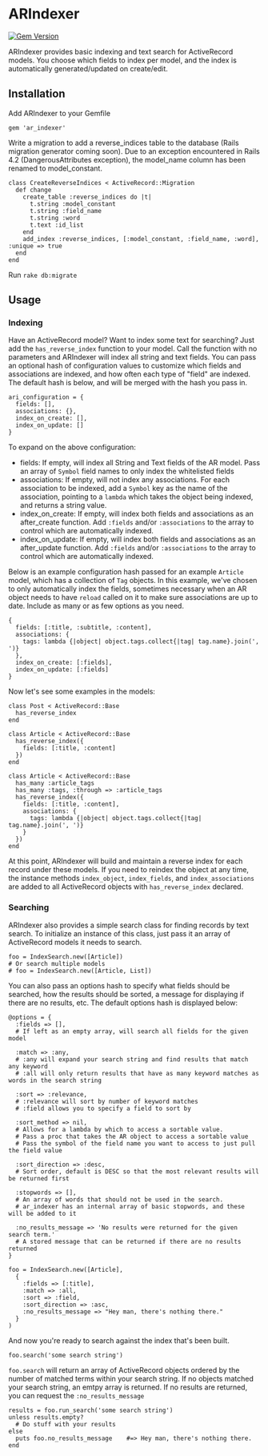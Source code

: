 # ARIndexer

[![Gem Version](https://badge.fury.io/rb/ar_indexer.svg)](http://badge.fury.io/rb/ar_indexer)

ARIndexer provides basic indexing and text search for ActiveRecord models. You choose which fields to index per model, and the index is automatically generated/updated on create/edit.

## Installation

Add ARIndexer to your Gemfile

    gem 'ar_indexer'

Write a migration to add a reverse_indices table to the database (Rails migration generator coming soon). Due to an exception encountered in Rails 4.2 (DangerousAttributes exception), the model\_name column has been renamed to model\_constant.

    class CreateReverseIndices < ActiveRecord::Migration
      def change
        create_table :reverse_indices do |t|
          t.string :model_constant
          t.string :field_name
          t.string :word
          t.text :id_list
        end
        add_index :reverse_indices, [:model_constant, :field_name, :word], :unique => true
      end
    end

Run `rake db:migrate`

## Usage

### Indexing

Have an ActiveRecord model? Want to index some text for searching? Just add the `has_reverse_index` function to your model. Call the function with no parameters and ARIndexer will index all string and text fields. You can pass an optional hash of configuration values to customize which fields and associations are indexed, and how often each type of "field" are indexed. The default hash is below, and will be merged with the hash you pass in.

    ari_configuration = {
      fields: [],
      associations: {},
      index_on_create: [],
      index_on_update: []
    }

To expand on the above configuration:
* fields: If empty, will index all String and Text fields of the AR model. Pass an array of `Symbol` field names to only index the whitelisted fields
* associations: If empty, will not index any associations. For each association to be indexed, add a `Symbol` key as the name of the association, pointing to a `lambda` which takes the object being indexed, and returns a string value.
* index_on_create: If empty, will index both fields and associations as an after_create function. Add `:fields` and/or `:associations` to the array to control which are automatically indexed.
* index_on_update: If empty, will index both fields and associations as an after_update function. Add `:fields` and/or `:associations` to the array to control which are automatically indexed.

Below is an example configuration hash passed for an example `Article` model, which has a collection of `Tag` objects. In this example, we've chosen to only automatically index the fields, sometimes necessary when an AR object needs to have `reload` called on it to make sure associations are up to date. Include as many or as few options as you need.

    {
      fields: [:title, :subtitle, :content],
      associations: {
        tags: lambda {|object| object.tags.collect{|tag| tag.name}.join(', ')}
      },
      index_on_create: [:fields],
      index_on_update: [:fields]
    }

Now let's see some examples in the models:

    class Post < ActiveRecord::Base
      has_reverse_index
    end

    class Article < ActiveRecord::Base
      has_reverse_index({
        fields: [:title, :content]
      })
    end

    class Article < ActiveRecord::Base
      has_many :article_tags
      has_many :tags, :through => :article_tags
      has_reverse_index({
        fields: [:title, :content],
        associations: {
          tags: lambda {|object| object.tags.collect{|tag| tag.name}.join(', ')}
        }
      })
    end

At this point, ARIndexer will build and maintain a reverse index for each record under these models. If you need to reindex the object at any time, the instance methods `index_object`, `index_fields`, and `index_associations` are added to all ActiveRecord objects with `has_reverse_index` declared.

### Searching

ARIndexer also provides a simple search class for finding records by text search. To initialize an instance of this class, just pass it an array of ActiveRecord models it needs to search.

    foo = IndexSearch.new([Article])
    # Or search multiple models
    # foo = IndexSearch.new([Article, List])

You can also pass an options hash to specify what fields should be searched, how the results should be sorted, a message for displaying if there are no results, etc. The default options hash is displayed below:

    @options = {
      :fields => [],
      # If left as an empty array, will search all fields for the given model

      :match => :any,
      # :any will expand your search string and find results that match any keyword
      # :all will only return results that have as many keyword matches as words in the search string

      :sort => :relevance,
      # :relevance will sort by number of keyword matches
      # :field allows you to specify a field to sort by

      :sort_method => nil,
      # Allows for a lambda by which to access a sortable value.
      # Pass a proc that takes the AR object to access a sortable value
      # Pass the symbol of the field name you want to access to just pull the field value

      :sort_direction => :desc,
      # Sort order, default is DESC so that the most relevant results will be returned first

      :stopwords => [],
      # An array of words that should not be used in the search.
      # ar_indexer has an internal array of basic stopwords, and these will be added to it

      :no_results_message => 'No results were returned for the given search term.'
      # A stored message that can be returned if there are no results returned
    }

    foo = IndexSearch.new([Article],
      {
        :fields => [:title],
        :match => :all,
        :sort => :field,
        :sort_direction => :asc,
        :no_results_message => "Hey man, there's nothing there."
      }
    )

And now you're ready to search against the index that's been built.

    foo.search('some search string')

`foo.search` will return an array of ActiveRecord objects ordered by the number of matched terms within your search string. If no objects matched your search string, an emtpy array is returned. If no results are returned, you can request the `:no_results_message`

    results = foo.run_search('some search string')
    unless results.empty?
      # Do stuff with your results
    else
      puts foo.no_results_message    #=> Hey man, there's nothing there.
    end
